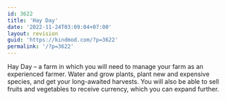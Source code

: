 ```yaml
---
id: 3622
title: 'Hay Day'
date: '2022-11-24T03:09:04+07:00'
layout: revision
guid: 'https://kindmod.com/?p=3622'
permalink: '/?p=3622'
---
```


Hay Day – a farm in which you will need to manage your farm as an experienced farmer. Water and grow plants, plant new and expensive species, and get your long-awaited harvests. You will also be able to sell fruits and vegetables to receive currency, which you can expand further.